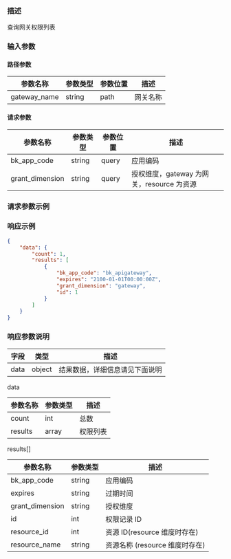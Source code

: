 ### 描述

查询网关权限列表

### 输入参数

#### 路径参数

| 参数名称 | 参数类型 | 参数位置 | 描述 |
| -------- | -------- | -------- | ---- |
| gateway_name | string | path | 网关名称 |


#### 请求参数

| 参数名称 | 参数类型 | 参数位置 | 描述 |
| -------- | -------- | -------- | ---- |
| bk_app_code | string | query | 应用编码 |
| grant_dimension | string | query | 授权维度，gateway 为网关，resource 为资源 |

### 请求参数示例

### 响应示例

```json
{
    "data": {
        "count": 1,
        "results": [
            {
                "bk_app_code": "bk_apigateway",
                "expires": "2100-01-01T00:00:00Z",
                "grant_dimension": "gateway",
                "id": 1
            }
        ]
    }
}
```

### 响应参数说明

| 字段    | 类型   | 描述                               |
| ------- | ------ | ---------------------------------- |
| data    | object | 结果数据，详细信息请见下面说明     |

data

| 参数名称    | 参数类型 | 描述       |
| ----------- | -------- | ---------- |
| count       | int      | 总数       |
| results     | array    | 权限列表   |

results[]

| 参数名称    | 参数类型 | 描述       |
| ----------- | -------- | ---------- |
| bk_app_code | string   | 应用编码   |
| expires     | string   | 过期时间   |
| grant_dimension | string   | 授权维度   |
| id          | int      | 权限记录 ID     |
| resource_id | int      | 资源 ID(resource 维度时存在)     |
| resource_name | string   | 资源名称 (resource 维度时存在)  |
